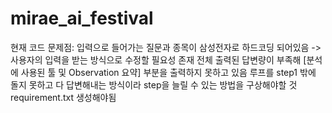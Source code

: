 # mirae_ai_festival

현재 코드 문제점:
입력으로 들어가는 질문과 종목이 삼성전자로 하드코딩 되어있음 -> 사용자의 입력을 받는 방식으로 수정할 필요성 존재
전체 출력된 답변량이 부족해 [분석에 사용된 툴 및 Observation 요약] 부분을 출력하지 못하고 있음
루프를 step1 밖에 돌지 못하고 다 답변해내는 방식이라 step을 늘릴 수 있는 방법을 구상해야할 것
requirement.txt 생성해야됨
